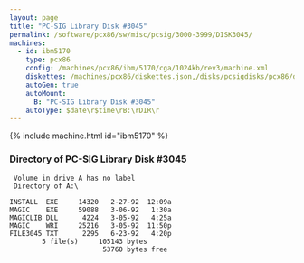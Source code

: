 ```yaml
---
layout: page
title: "PC-SIG Library Disk #3045"
permalink: /software/pcx86/sw/misc/pcsig/3000-3999/DISK3045/
machines:
  - id: ibm5170
    type: pcx86
    config: /machines/pcx86/ibm/5170/cga/1024kb/rev3/machine.xml
    diskettes: /machines/pcx86/diskettes.json,/disks/pcsigdisks/pcx86/diskettes.json
    autoGen: true
    autoMount:
      B: "PC-SIG Library Disk #3045"
    autoType: $date\r$time\rB:\rDIR\r
---
```


{% include machine.html id="ibm5170" %}

### Directory of PC-SIG Library Disk #3045

     Volume in drive A has no label
     Directory of A:\

    INSTALL  EXE     14320   2-27-92  12:09a
    MAGIC    EXE     59088   3-06-92   1:30a
    MAGICLIB DLL      4224   3-05-92   4:25a
    MAGIC    WRI     25216   3-05-92  11:50p
    FILE3045 TXT      2295   6-23-92   4:20p
            5 file(s)     105143 bytes
                           53760 bytes free
